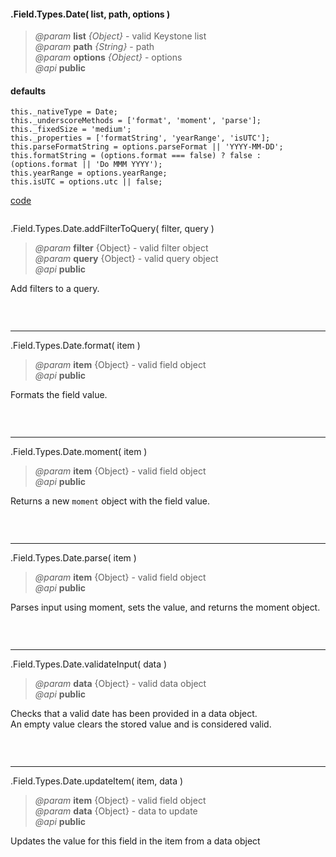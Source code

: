 #### .Field.Types.Date( list, path, options )  
> *@param* **list** _{Object}_  - valid Keystone list   
> *@param* **path** _{String}_  - path   
> *@param* **options** _{Object}_  - options   
> *@api* **public**  

<div class="code-header"> <h4>defaults</h4></div><pre class=" language-javascript"><code class="language-javascript">this._nativeType = Date;
this._underscoreMethods = ['format', 'moment', 'parse'];
this._fixedSize = 'medium';
this._properties = ['formatString', 'yearRange', 'isUTC'];
this.parseFormatString = options.parseFormat || 'YYYY-MM-DD';
this.formatString = (options.format === false) ? false : (options.format || 'Do MMM YYYY');
this.yearRange = options.yearRange;
this.isUTC = options.utc || false;</code></pre>

<div class="code-header addGitHubLink" data-file="fields/types/date/DateType.js"> <a href="#" class="loadCode"> code</a></div><pre class=" language-javascript hideCode api"></pre> 

<span class="subMethod"> .Field.Types.Date.addFilterToQuery( filter, query ) </span>   
> *@param* **filter** {Object} - valid filter object   
> *@param* **query** {Object} - valid query object   
> *@api* **public**    

Add filters to a query.  
<div class="code-header addGitHubLink" data-file="fields/types/date/DateType.js#L27-L58"> &nbsp;</div><pre class=" language-javascript hideCode api"></pre> 

---

<span class="subMethod"> .Field.Types.Date.format( item ) </span>  
> *@param* **item** {Object} - valid field object   
> *@api* **public**     

Formats the field value.

<div class="code-header addGitHubLink" data-file="fields/types/date/DateType.js#L60-L69"> &nbsp;</div><pre class=" language-javascript hideCode api"></pre> 

---
<span class="subMethod"> .Field.Types.Date.moment( item ) </span> 
> *@param* **item** {Object} - valid field object   
> *@api* **public**    

Returns a new `moment` object with the field value.    

<div class="code-header addGitHubLink" data-file="fields/types/date/DateType.js#L71-L78">&nbsp; </div><pre class=" language-javascript hideCode api"></pre> 

---
<span class="subMethod"> .Field.Types.Date.parse( item )  </span>  
> *@param* **item** {Object} - valid field object   
> *@api* **public**  

Parses input using moment, sets the value, and returns the moment object.  
<div class="code-header addGitHubLink" data-file="fields/types/date/DateType.js#L80-L88">&nbsp; </div><pre class=" language-javascript hideCode api"></pre> 

---
<span class="subMethod"> .Field.Types.Date.validateInput( data )  </span> 
> *@param* **data** {Object} - valid data object  
> *@api* **public**   
 

Checks that a valid date has been provided in a data object.   
An empty value clears the stored value and is considered valid.

<div class="code-header addGitHubLink" data-file="fields/types/date/DateType.js#L90-L104"> &nbsp;</div><pre class=" language-javascript hideCode api"></pre> 


---
<span class="subMethod"> .Field.Types.Date.updateItem( item, data )  </span> 
> *@param* **item** {Object} - valid field object  
> *@param* **data** {Object} - data to update  
> *@api* **public**  

Updates the value for this field in the item from a data object 

<div class="code-header addGitHubLink" data-file="fields/types/date/DateType.js#L106-L122"> &nbsp;</div><pre class=" language-javascript hideCode api"></pre> 
